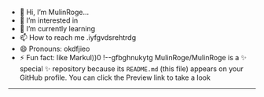 - 👋 Hi, I’m MulinRoge...
- 👀 I’m interested in 
- 🌱 I’m currently learning
- 📫 How to reach me .iyfgvdsrehtrdg
- 😄 Pronouns: okdfjieo
- ⚡ Fun fact: like Markul))0
!--gfbghnukytg
MulinRoge/MulinRoge is a ✨ special ✨ repository because its `README.md` (this file) appears on your GitHub profile.
You can click the Preview link to take a look 
---
